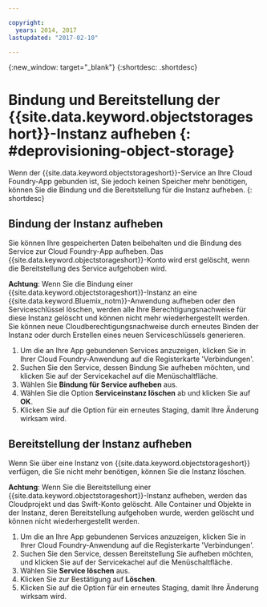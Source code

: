 ```yaml
---

copyright:
  years: 2014, 2017
lastupdated: "2017-02-10"

---
```

{:new_window: target="_blank"}
{:shortdesc: .shortdesc}

# Bindung und Bereitstellung der {{site.data.keyword.objectstorageshort}}-Instanz aufheben {: #deprovisioning-object-storage}

Wenn der {{site.data.keyword.objectstorageshort}}-Service an Ihre Cloud Foundry-App gebunden ist, Sie jedoch keinen Speicher mehr benötigen, können Sie die Bindung und die Bereitstellung für die Instanz aufheben.
{: shortdesc}


## Bindung der Instanz aufheben

Sie können Ihre gespeicherten Daten beibehalten und die Bindung des Service zur Cloud Foundry-App aufheben. Das {{site.data.keyword.objectstorageshort}}-Konto wird erst gelöscht, wenn die Bereitstellung des Service aufgehoben wird.

**Achtung**: Wenn Sie die Bindung einer {{site.data.keyword.objectstorageshort}}-Instanz an eine {{site.data.keyword.Bluemix_notm}}-Anwendung aufheben oder den Serviceschlüssel löschen, werden alle Ihre Berechtigungsnachweise für diese Instanz gelöscht und können nicht mehr wiederhergestellt werden. Sie können neue Cloudberechtigungsnachweise durch erneutes Binden der Instanz oder durch Erstellen eines neuen Serviceschlüssels generieren.

1. Um die an Ihre App gebundenen Services anzuzeigen, klicken Sie in Ihrer Cloud Foundry-Anwendung auf die Registerkarte 'Verbindungen'.
2. Suchen Sie den Service, dessen Bindung Sie aufheben möchten, und klicken Sie auf der Servicekachel auf die Menüschaltfläche.
3. Wählen Sie **Bindung für Service aufheben** aus.
4. Wählen Sie die Option **Serviceinstanz löschen** ab und klicken Sie auf **OK**.
5. Klicken Sie auf die Option für ein erneutes Staging, damit Ihre Änderung wirksam wird.



## Bereitstellung der Instanz aufheben

Wenn Sie über eine Instanz von {{site.data.keyword.objectstorageshort}} verfügen, die Sie nicht mehr benötigen, können Sie die Instanz löschen.

**Achtung**: Wenn Sie die Bereitstellung einer {{site.data.keyword.objectstorageshort}}-Instanz aufheben, werden das Cloudprojekt und das Swift-Konto gelöscht. Alle Container und Objekte in der Instanz, deren Bereitstellung aufgehoben wurde, werden gelöscht und können nicht wiederhergestellt werden.

1. Um die an Ihre App gebundenen Services anzuzeigen, klicken Sie in Ihrer Cloud Foundry-Anwendung auf die Registerkarte 'Verbindungen'.
2. Suchen Sie den Service, dessen Bereitstellung Sie aufheben möchten, und klicken Sie auf der Servicekachel auf die Menüschaltfläche.
3. Wählen Sie **Service löschen** aus.
4. Klicken Sie zur Bestätigung auf **Löschen**.
5. Klicken Sie auf die Option für ein erneutes Staging, damit Ihre Änderung wirksam wird.
